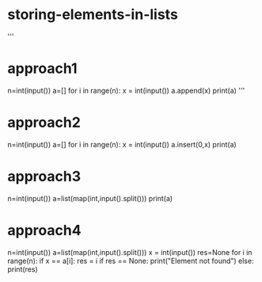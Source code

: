 # storing-elements-in-lists
'''
# approach1
n=int(input())
a=[]
for i in range(n):
  x = int(input())
  a.append(x)
print(a)
'''

# approach2
n=int(input())
a=[]
for i in range(n):
  x = int(input())
  a.insert(0,x)
print(a)

# approach3
n=int(input())
a=list(map(int,input().split()))
print(a)

# approach4
n=int(input())
a=list(map(int,input().split()))
x = int(input())
res=None
for i in range(n):
  if x == a[i]:
    res = i
if res == None:
  print("Element not found")
else:
  print(res)


